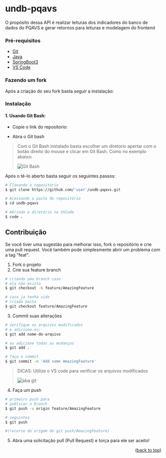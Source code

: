 # undb-pqavs

O propósito dessa API é realizar leituras dos indicadores do banco de dados do PQAVS e gerar retornos para leituras e modelagem do frontend


### Pré-requisitos

- [Git](https://git-scm.com/)
- [Java](https://www.java.com/pt-BR/)
- [SpringBoot3](https://spring.io/)
- [VS Code](https://code.visualstudio.com/)

### Fazendo um fork

Após a criação do seu fork basta seguir a instalação:

### Instalação

#### 1. Usando Git Bash:

- Copie o link do repositorio:

- Abra o Git bash

> Com o Git Bash instalado basta escolher um diretorio apertar com o botão direito do mouse e clicar em Git Bash. Como no exemplo abaixo:
>
> ![Git Bash](https://jcutrer.com/wp-content/uploads/2018/01/git-bash-here-right-click.png.webp)

Após o tê-lo aberto basta seguir os seguintes passos:

```bash
# Clonando o repositório
$ git clone https://github.com/'user'/undb-pqavs.git

# Acessando a pasta do repositório
$ cd undb-pqavs

# Abrindo o diretório no VSCode
$ code .

```

## Contribuição

Se você tiver uma sugestão para melhorar isso, fork o repositório e crie uma pull request. Você também pode simplesmente abrir um problema com a tag "feat".

1. Fork o projeto
2. Crie sua feature branch

```bash
# criando uma branch caso
# ela não exista
$ git checkout -b feature/AmazingFeature

# caso ja tenha sido
# criada basta
$ git checkout feature/AmazingFeature

```
3. Commit suas alterações

```bash
# verifique os arquivos modificados
# e adicione-os:
$ git add nome-do-arquivo

# ou adicione todas as mudanças
$ git add .

# faça o commit
$ git commit -m 'Add some AmazingFeature'

```

> DICAS:
> Utilize o VS code para verificar os arquivos modificados
>
> ![aba git](./assets//images/aba-git.png)

4. Faça um push

```bash
# primeiro push para
# publicar o branch
$ git push -u origin feature/AmazingFeature

# seguintes
$ git push

#(recurso de origem do git push/AmazingFeature)

```

5. Abra uma solicitação pull (Pull Request) e torça para ele ser aceito!

<p align="right">(<a href="#readme-top">back to top</a>)</p>
